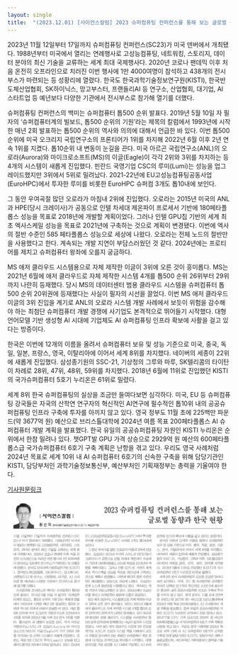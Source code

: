 ```yaml
---
layout: single
title:  "(2023.12.01) [사이언스칼럼] 2023 슈퍼컴퓨팅 컨퍼런스를 통해 보는 글로벌 동향과 한국 현황"
---
```


2023년 11월 12일부터 17일까지 슈퍼컴퓨팅 컨퍼런스(SC23)가 미국 덴버에서 개최됐다. 1988년부터 미국에서 열리는 연례행사로 고성능컴퓨팅, 네트워킹, 스토리지, 데이터 분야의 최신 기술을 교류하는 세계 최대 국제행사다. 2020년 코로나 팬데믹 이후 처음 온전히 오프라인으로 치러진 이번 행사에 1만 4000여명이 참석하고 438개의 전시부스가 마련되는 등 성황리에 열렸다. 한국도 한국과학기술정보연구원(KISTI), 한국반도체산업협회, SK하이닉스, 망고부스터, 프랜들리AI 등 연구소, 산업협회, 대기업, AI 스타트업 등 예년보다 다양한 기관에서 전시부스로 참가해 열기를 더했다.

슈퍼컴퓨팅 컨퍼런스의 백미는 슈퍼컴퓨터 톱500 순위 발표다. 2019년 5월 10일 자 필자의 ‘슈퍼컴퓨터계의 빌보드, 톱500 순위의 기원’라는 제목의 칼럼에서 1993년에 시작한 매년 2회 발표하는 톱500 순위의 역사와 의의에 대해서 언급한 바 있다. 이번 톱500 순위에 미국 오크리지 국립연구소의 프론티어가 1위를 차지해 2022년 6월 이후 2년 연속 1위를 지켰다. 톱10순위 내 변동이 눈길을 끈다. 미국 아르곤 국립연구소(ANL)의 오로라(Aurora)와 마이크로소프트(MS)의 이글(Eagle)이 각각 2위와 3위를 차지하는 등 4개의 시스템이 새롭게 진입했다. 핀란드 국영기업 CSC의 루미(Lumi)는 성능을 업그레이드했지만 3위에서 5위로 밀려났다. 2021-22년에 EU고성능컴퓨팅공동사업(EuroHPC)에서 투자한 루미를 비롯한 EuroHPC 슈퍼컴 3개도 톱10내에 보인다.

그 동안 우여곡절 많던 오로라가 마침내 2위에 진입했다. 오로라는 2015년 미국의 ANL과 HPE(당시 크레이사)가 공동으로 인텔 차세대 제온파이 프로세서 기반에 180페타플롭스 성능을 목표로 2018년에 개발할 계획이었다. 그러나 인텔 GPU칩 기반의 세계 최초 엑사스케일 성능을 목표로 2021년에 구축하는 것으로 계획이 변경됐다. 이번에 엑사의 절반 수준인 585 페타플롭스 성능으로 세상에 나왔다. 오로라는 전체 노드의 절반만을 사용했다고 한다. 계속되는 개발 지연이 부담스러웠던 것 같다. 2024년에는 프로티어를 제치고 슈퍼컴퓨터 왕좌에 오를지 궁금하다.

MS 애저 클라우드 시스템용으로 자체 제작한 이글이 3위에 오른 것이 흥미롭다. MS는 2021년 6월에 애저 클라우드로 자체 제작한 시스템 4개를 톱500 순위 26위부터 29위까지 나란히 등재했다. 당시 MS의 데이터센터 범용 클라우드 시스템을 슈퍼컴퓨터 톱500 순위 20위권에 등재했다는 사실이 필자의 시선을 끌었다. 이번 MS 애저 클라우드 이글의 3위 진입을 계기로 ANL의 오로라 시스템 개발 사례에서 보듯이 위험을 감수해야 하는 최첨단 슈퍼컴퓨터 개발 경쟁에 사기업도 본격적으로 뛰어들기 시작했다. 대형언어모델 기반 생성형 AI 시대에 기업체도 AI 슈퍼컴퓨팅 인프라 확보에 사활을 걸고 있다는 방증이다.

한국은 이번에 12개의 이름을 올려서 슈퍼컴퓨터 보유 및 성능 기준으로 미국, 중국, 독일, 일본, 프랑스, 영국, 이탈리아에 이어서 세계 8위를 차지했다. 네이버의 세종이 22위에 새롭게 진입했다. 삼성종기원의 SSC-21, 기상청의 그루와 마루, SK텔리콤의 타이탄이 차례로 28위, 47위, 48위, 59위를 차지했다. 2018년 6월에 11위로 진입했던 KISTI의 국가슈퍼컴퓨터 5호기 누리온은 61위로 밀렸다.

세계 8위 한국 슈퍼컴퓨팅의 실상을 조금만 들여다보면 심각하다. 미국, EU 등 슈퍼컴퓨팅 강국들은 자국의 산학연 연구자의 혁신적인 AI연구에 필수적인 톱10위 내의 공공슈퍼컴퓨팅 인프라 구축에 투자를 아끼지 않고 있다. 영국 정부도 11월 초에 225백만 파운드(약 3677억 원) 예산으로 브리스톨대학에 2024년 여름 목표 200페타플롭스 AI 슈퍼컴퓨터 개발 계획을 발표했다. 한국 유일의 공공슈퍼컴퓨팅 자원인 KISTI 누리온은 순위에서 한참 밀려나 있다. 챗GPT발 GPU 가격 상승으로 2929억 원 예산의 600페타플롭스급 국가슈퍼컴퓨터 6호기 구축 계획은 난항을 겪고 있다. 우리도 영국 사례처럼 2024년 목표로 세계 10위 내 AI 슈퍼컴퓨터 6호기의 신속한 구축을 위해 담당기관인 KISTI, 담당부처인 과학기술정보통신부, 예산부처인 기획재정부는 총력을 기울여야 한다.

[기사원문링크](https://www.joongdo.co.kr/web/view.php?key=20231130010009883)

![](/assets/images/2023-12-01.png)
